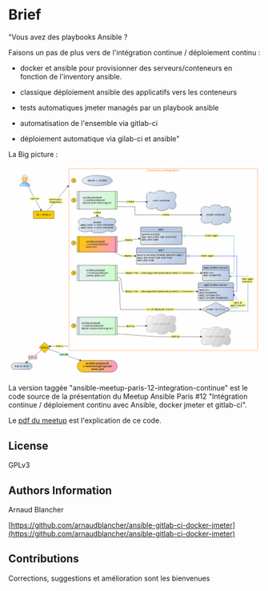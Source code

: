 Brief
=====


"Vous avez des playbooks Ansible ?

Faisons un pas de plus vers de l'intégration continue / déploiement continu :

* docker et ansible pour provisionner des serveurs/conteneurs en fonction de l'inventory ansible.

* classique déploiement ansible des applicatifs vers les conteneurs

* tests automatiques jmeter managés par un playbook ansible

* automatisation de l'ensemble via gitlab-ci

* déploiement automatique via gilab-ci et ansible"


La Big picture :

![ci/cd big picture](./doc/ci.gif)

La version taggée "ansible-meetup-paris-12-integration-continue" est le code source de la présentation du Meetup Ansible Paris #12 "Intégration continue / déploiement continu avec Ansible, docker jmeter et gitlab-ci".

Le [pdf du meetup](https://github.com/arnaudblancher/ansible-meetup-paris-12-integration-continue-presentation-pdf) est l'explication de ce code.

License
-------

GPLv3

Authors Information
-------------------

Arnaud Blancher

[https://github.com/arnaudblancher/ansible-gitlab-ci-docker-jmeter](https://github.com/arnaudblancher/ansible-gitlab-ci-docker-jmeter)

Contributions
-------------

Corrections, suggestions et amélioration sont les bienvenues

